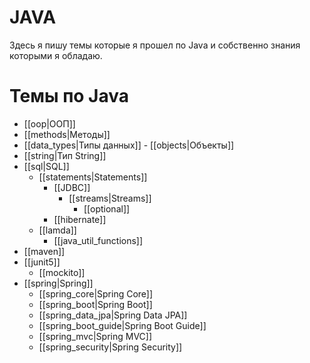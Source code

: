 # JAVA

Здесь я пишу темы которые я прошел по Java и собственно знания которыми я обладаю. 


# Темы по Java

-  [[oop|ООП]]
  -  [[methods|Методы]]
  -  [[data_types|Типы данных]]
    -   [[objects|Объекты]]
- [[string|Тип String]]
- [[sql|SQL]]
  - [[statements|Statements]]
    - [[JDBC]]
      - [[streams|Streams]]
        - [[optional]]
    - [[hibernate]]
  - [[lamda]]
    - [[java_util_functions]]
- [[maven]]
- [[junit5]]
   - [[mockito]]
- [[spring|Spring]]
	-  [[spring_core|Spring Core]]
	- [[spring_boot|Spring Boot]]
	- [[spring_data_jpa|Spring Data JPA]]
	- [[spring_boot_guide|Spring Boot Guide]]
	- [[spring_mvc|Spring MVC]]
	- [[spring_security|Spring Security]]

